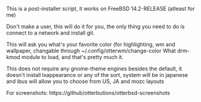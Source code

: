 This is a post-installer script, it works on FreeBSD 14.2-RELEASE (atleast for me)

Don't make a user, this will do it for you, the only thing you need to do is connect to a network and install git.

This will ask you what's your favorite color (for highlighting, wm and wallpaper, changable through ~/.config/otterwm/change-color
What drm-kmod module to load, and that's pretty much it.

This does not require any gnome-theme engines besides the default, it doesn't install lxappearance or any of the sort, system will be in japanese and ibus will allow you to choose from US, JA and mozc layouts

For screenshots: https://github/otterbutions/otterbsd-screenshots
